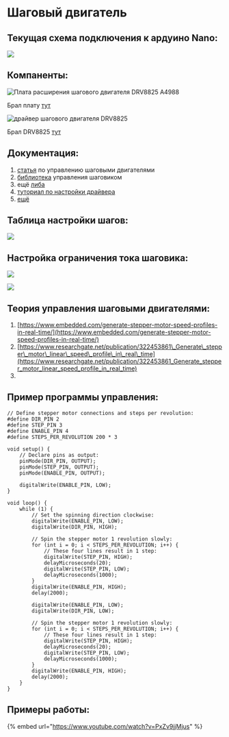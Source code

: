 # Шаговый двигатель

## Текущая схема подключения  к ардуино Nano:

 

![](.gitbook/assets/photo5233405435745251548.jpg)

## Компаненты:

 

![&#x41F;&#x43B;&#x430;&#x442;&#x430; &#x440;&#x430;&#x441;&#x448;&#x438;&#x440;&#x435;&#x43D;&#x438;&#x44F; &#x448;&#x430;&#x433;&#x43E;&#x432;&#x43E;&#x433;&#x43E; &#x434;&#x432;&#x438;&#x433;&#x430;&#x442;&#x435;&#x43B;&#x44F; DRV8825 A4988](.gitbook/assets/screenshot-from-2021-02-02-12-25-46.png)

Брал плату [тут](https://aliexpress.ru/item/42-Stepper-Motor-Driver-Expansion-Board-DRV8825-A4988-3D-Printer-Parts-Control-Shield-Module-For-Arduino/4000772974580.html?spm=a2g0s.9042311.0.0.264d33ediNlWxI&_ga=2.65459752.721664696.1612051115-530682806.1605135245&_gac=1.195848926.1610796936.CjwKCAiAuoqABhAsEiwAdSkVVCUs5nTX80VVDpcnxLvB3kZpXs2zuaedRuR_P9vpGu__abLf1sHESBoCMw4QAvD_BwE&sku_id=10000007739648050)

 

![&#x434;&#x440;&#x430;&#x439;&#x432;&#x435;&#x440; &#x448;&#x430;&#x433;&#x43E;&#x432;&#x43E;&#x433;&#x43E; &#x434;&#x432;&#x438;&#x433;&#x430;&#x442;&#x435;&#x43B;&#x44F; DRV8825](.gitbook/assets/screenshot-from-2021-02-02-12-26-00.png)

Брал DRV8825 [тут](https://aliexpress.ru/item/3D-Printer-Parts-StepStick-DRV8825-Stepper-Motor-Driver-With-Heat-sink-Carrier-Reprap-4-layer-PCB/32618856994.html?spm=a2g0s.9042311.0.0.264d33ediNlWxI&_ga=2.65459752.721664696.1612051115-530682806.1605135245&_gac=1.195848926.1610796936.CjwKCAiAuoqABhAsEiwAdSkVVCUs5nTX80VVDpcnxLvB3kZpXs2zuaedRuR_P9vpGu__abLf1sHESBoCMw4QAvD_BwE&sku_id=59319975710)

## Документация:

1. [статья](https://darxton.ru/wiki-article/kontroller-shagovogo-dvigatelya/) по управлению шаговыми двигателями
2. [библиотека](https://github.com/adafruit/AccelStepper) управления шаговиком 
3. ещё [либа](https://alexgyver.ru/gyverstepper/)
4. [туториал по настройки драйвера](https://www.makerguides.com/drv8825-stepper-motor-driver-arduino-tutorial/)
5. [ещё](https://robotchip.ru/obzor-drayvera-shagovogo-dvigatelya-drv8825/) 

## Таблица настройки шагов:

 

![](.gitbook/assets/screenshot-from-2021-03-03-12-50-20.png)

## Настройка ограничения тока шаговика:

 

![](.gitbook/assets/screenshot-from-2021-03-03-12-52-15.png)

 

![](.gitbook/assets/screenshot-from-2021-03-03-12-52-20.png)

## Теория управления шаговыми двигателями:

1.  [https://www.embedded.com/generate-stepper-motor-speed-profiles-in-real-time/](https://www.embedded.com/generate-stepper-motor-speed-profiles-in-real-time/)
2. [https://www.researchgate.net/publication/322453861\_Generate\_stepper\_motor\_linear\_speed\_profile\_in\_real\_time](https://www.researchgate.net/publication/322453861_Generate_stepper_motor_linear_speed_profile_in_real_time)
3. 
## Пример программы управления:

```text
// Define stepper motor connections and steps per revolution:
#define DIR_PIN 2
#define STEP_PIN 3
#define ENABLE_PIN 4
#define STEPS_PER_REVOLUTION 200 * 3

void setup() {
	// Declare pins as output:
	pinMode(DIR_PIN, OUTPUT);
	pinMode(STEP_PIN, OUTPUT);
	pinMode(ENABLE_PIN, OUTPUT);

	digitalWrite(ENABLE_PIN, LOW);
}

void loop() {
	while (1) {
		// Set the spinning direction clockwise:
		digitalWrite(ENABLE_PIN, LOW);
		digitalWrite(DIR_PIN, HIGH);

		// Spin the stepper motor 1 revolution slowly:
		for (int i = 0; i < STEPS_PER_REVOLUTION; i++) {
			// These four lines result in 1 step:
			digitalWrite(STEP_PIN, HIGH);
			delayMicroseconds(20);
			digitalWrite(STEP_PIN, LOW);
			delayMicroseconds(1000);
		}
		digitalWrite(ENABLE_PIN, HIGH);
		delay(2000);

		digitalWrite(ENABLE_PIN, LOW);
		digitalWrite(DIR_PIN, LOW);

		// Spin the stepper motor 1 revolution slowly:
		for (int i = 0; i < STEPS_PER_REVOLUTION; i++) {
			// These four lines result in 1 step:
			digitalWrite(STEP_PIN, HIGH);
			delayMicroseconds(20);
			digitalWrite(STEP_PIN, LOW);
			delayMicroseconds(1000);
		}
		digitalWrite(ENABLE_PIN, HIGH);
		delay(2000);
	}
}

```

## Примеры работы:

{% embed url="https://www.youtube.com/watch?v=PxZv9jjMjus" %}



